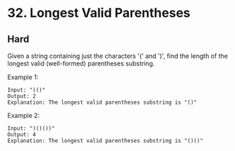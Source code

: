 # 32. Longest Valid Parentheses
## Hard

Given a string containing just the characters '(' and ')', find the length of the longest valid (well-formed) parentheses substring.

Example 1:

```
Input: "(()"
Output: 2
Explanation: The longest valid parentheses substring is "()"
```

Example 2:

```
Input: ")()())"
Output: 4
Explanation: The longest valid parentheses substring is "()()"
```
